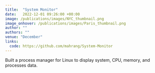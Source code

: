 ```yaml
---
title:  "System Monitor"
date:   2022-12-01 09:26:00 +00:00
image: /publications/images/NYC_thumbnail.png
image_onhover: /publications/images/Paris_thumbnail.png
author: ""
authors: ""
venue: "December"
links:
  code: https://github.com/mahrang/System-Monitor
---
```

Built a process manager for Linux to display system, CPU, memory, and processes data.

